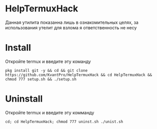# HelpTermuxHack
Данная утилита показанна лишь в ознакомительных целях, за использования утелит для взлома я ответственность не несу
# Install
Откройте termux и введите эту команду
```
pkg install git -y && cd && git clone https://github.com/KvantPro/HelpTermuxHack && cd HelpTermuxHack && chmod 777 setup.sh && ./setup.sh
```
# Uninstall
Откройте termux и введите эту комманду
```
cd; cd HelpTermuxHack; chmod 777 uninst.sh ./unist.sh
```
